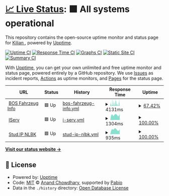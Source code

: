 # [📈 Live Status](https://aldo1066.github.io/Uptime): <!--live status--> **🟩 All systems operational**

This repository contains the open-source uptime monitor and status page for [Kilian ](Kilian-Buss.me), powered by [Upptime](https://github.com/upptime/upptime).

[![Uptime CI](https://github.com/aldo1066/Uptime/workflows/Uptime%20CI/badge.svg)](https://github.com/aldo1066/Uptime/actions?query=workflow%3A%22Uptime+CI%22)
[![Response Time CI](https://github.com/aldo1066/Uptime/workflows/Response%20Time%20CI/badge.svg)](https://github.com/aldo1066/Uptime/actions?query=workflow%3A%22Response+Time+CI%22)
[![Graphs CI](https://github.com/aldo1066/Uptime/workflows/Graphs%20CI/badge.svg)](https://github.com/aldo1066/Uptime/actions?query=workflow%3A%22Graphs+CI%22)
[![Static Site CI](https://github.com/aldo1066/Uptime/workflows/Static%20Site%20CI/badge.svg)](https://github.com/aldo1066/Uptime/actions?query=workflow%3A%22Static+Site+CI%22)
[![Summary CI](https://github.com/aldo1066/Uptime/workflows/Summary%20CI/badge.svg)](https://github.com/aldo1066/Uptime/actions?query=workflow%3A%22Summary+CI%22)

With [Upptime](https://upptime.js.org), you can get your own unlimited and free uptime monitor and status page, powered entirely by a GitHub repository. We use [Issues](https://github.com/aldo1066/Uptime/issues) as incident reports, [Actions](https://github.com/aldo1066/Uptime/actions) as uptime monitors, and [Pages](https://aldo1066.github.io/Uptime) for the status page.

<!--start: status pages-->
<!-- This summary is generated by Upptime (https://github.com/upptime/upptime) -->
<!-- Do not edit this manually, your changes will be overwritten -->
<!-- prettier-ignore -->
| URL | Status | History | Response Time | Uptime |
| --- | ------ | ------- | ------------- | ------ |
| <img alt="" src="https://icons.duckduckgo.com/ip3/bos-fahrzeuge.info.ico" height="13"> [BOS Fahrzeug Info](https://bos-fahrzeuge.info/) | 🟩 Up | [bos-fahrzeug-info.yml](https://github.com/aldo1066/Uptime/commits/HEAD/history/bos-fahrzeug-info.yml) | <details><summary><img alt="Response time graph" src="./graphs/bos-fahrzeug-info/response-time-week.png" height="20"> 4131ms</summary><br><a href="https://aldo1066.github.io/Uptime/history/bos-fahrzeug-info"><img alt="Response time 2146" src="https://img.shields.io/endpoint?url=https%3A%2F%2Fraw.githubusercontent.com%2Faldo1066%2FUptime%2FHEAD%2Fapi%2Fbos-fahrzeug-info%2Fresponse-time.json"></a><br><a href="https://aldo1066.github.io/Uptime/history/bos-fahrzeug-info"><img alt="24-hour response time 1792" src="https://img.shields.io/endpoint?url=https%3A%2F%2Fraw.githubusercontent.com%2Faldo1066%2FUptime%2FHEAD%2Fapi%2Fbos-fahrzeug-info%2Fresponse-time-day.json"></a><br><a href="https://aldo1066.github.io/Uptime/history/bos-fahrzeug-info"><img alt="7-day response time 4131" src="https://img.shields.io/endpoint?url=https%3A%2F%2Fraw.githubusercontent.com%2Faldo1066%2FUptime%2FHEAD%2Fapi%2Fbos-fahrzeug-info%2Fresponse-time-week.json"></a><br><a href="https://aldo1066.github.io/Uptime/history/bos-fahrzeug-info"><img alt="30-day response time 3109" src="https://img.shields.io/endpoint?url=https%3A%2F%2Fraw.githubusercontent.com%2Faldo1066%2FUptime%2FHEAD%2Fapi%2Fbos-fahrzeug-info%2Fresponse-time-month.json"></a><br><a href="https://aldo1066.github.io/Uptime/history/bos-fahrzeug-info"><img alt="1-year response time 2146" src="https://img.shields.io/endpoint?url=https%3A%2F%2Fraw.githubusercontent.com%2Faldo1066%2FUptime%2FHEAD%2Fapi%2Fbos-fahrzeug-info%2Fresponse-time-year.json"></a></details> | <details><summary><a href="https://aldo1066.github.io/Uptime/history/bos-fahrzeug-info">67.42%</a></summary><a href="https://aldo1066.github.io/Uptime/history/bos-fahrzeug-info"><img alt="All-time uptime 97.56%" src="https://img.shields.io/endpoint?url=https%3A%2F%2Fraw.githubusercontent.com%2Faldo1066%2FUptime%2FHEAD%2Fapi%2Fbos-fahrzeug-info%2Fuptime.json"></a><br><a href="https://aldo1066.github.io/Uptime/history/bos-fahrzeug-info"><img alt="24-hour uptime 74.66%" src="https://img.shields.io/endpoint?url=https%3A%2F%2Fraw.githubusercontent.com%2Faldo1066%2FUptime%2FHEAD%2Fapi%2Fbos-fahrzeug-info%2Fuptime-day.json"></a><br><a href="https://aldo1066.github.io/Uptime/history/bos-fahrzeug-info"><img alt="7-day uptime 67.42%" src="https://img.shields.io/endpoint?url=https%3A%2F%2Fraw.githubusercontent.com%2Faldo1066%2FUptime%2FHEAD%2Fapi%2Fbos-fahrzeug-info%2Fuptime-week.json"></a><br><a href="https://aldo1066.github.io/Uptime/history/bos-fahrzeug-info"><img alt="30-day uptime 84.77%" src="https://img.shields.io/endpoint?url=https%3A%2F%2Fraw.githubusercontent.com%2Faldo1066%2FUptime%2FHEAD%2Fapi%2Fbos-fahrzeug-info%2Fuptime-month.json"></a><br><a href="https://aldo1066.github.io/Uptime/history/bos-fahrzeug-info"><img alt="1-year uptime 97.56%" src="https://img.shields.io/endpoint?url=https%3A%2F%2Fraw.githubusercontent.com%2Faldo1066%2FUptime%2FHEAD%2Fapi%2Fbos-fahrzeug-info%2Fuptime-year.json"></a></details>
| <img alt="" src="https://icons.duckduckgo.com/ip3/kgsgronau.de.ico" height="13"> [IServ](https://kgsgronau.de/iserv) | 🟩 Up | [i-serv.yml](https://github.com/aldo1066/Uptime/commits/HEAD/history/i-serv.yml) | <details><summary><img alt="Response time graph" src="./graphs/i-serv/response-time-week.png" height="20"> 1304ms</summary><br><a href="https://aldo1066.github.io/Uptime/history/i-serv"><img alt="Response time 1214" src="https://img.shields.io/endpoint?url=https%3A%2F%2Fraw.githubusercontent.com%2Faldo1066%2FUptime%2FHEAD%2Fapi%2Fi-serv%2Fresponse-time.json"></a><br><a href="https://aldo1066.github.io/Uptime/history/i-serv"><img alt="24-hour response time 879" src="https://img.shields.io/endpoint?url=https%3A%2F%2Fraw.githubusercontent.com%2Faldo1066%2FUptime%2FHEAD%2Fapi%2Fi-serv%2Fresponse-time-day.json"></a><br><a href="https://aldo1066.github.io/Uptime/history/i-serv"><img alt="7-day response time 1304" src="https://img.shields.io/endpoint?url=https%3A%2F%2Fraw.githubusercontent.com%2Faldo1066%2FUptime%2FHEAD%2Fapi%2Fi-serv%2Fresponse-time-week.json"></a><br><a href="https://aldo1066.github.io/Uptime/history/i-serv"><img alt="30-day response time 1252" src="https://img.shields.io/endpoint?url=https%3A%2F%2Fraw.githubusercontent.com%2Faldo1066%2FUptime%2FHEAD%2Fapi%2Fi-serv%2Fresponse-time-month.json"></a><br><a href="https://aldo1066.github.io/Uptime/history/i-serv"><img alt="1-year response time 1214" src="https://img.shields.io/endpoint?url=https%3A%2F%2Fraw.githubusercontent.com%2Faldo1066%2FUptime%2FHEAD%2Fapi%2Fi-serv%2Fresponse-time-year.json"></a></details> | <details><summary><a href="https://aldo1066.github.io/Uptime/history/i-serv">100.00%</a></summary><a href="https://aldo1066.github.io/Uptime/history/i-serv"><img alt="All-time uptime 99.65%" src="https://img.shields.io/endpoint?url=https%3A%2F%2Fraw.githubusercontent.com%2Faldo1066%2FUptime%2FHEAD%2Fapi%2Fi-serv%2Fuptime.json"></a><br><a href="https://aldo1066.github.io/Uptime/history/i-serv"><img alt="24-hour uptime 100.00%" src="https://img.shields.io/endpoint?url=https%3A%2F%2Fraw.githubusercontent.com%2Faldo1066%2FUptime%2FHEAD%2Fapi%2Fi-serv%2Fuptime-day.json"></a><br><a href="https://aldo1066.github.io/Uptime/history/i-serv"><img alt="7-day uptime 100.00%" src="https://img.shields.io/endpoint?url=https%3A%2F%2Fraw.githubusercontent.com%2Faldo1066%2FUptime%2FHEAD%2Fapi%2Fi-serv%2Fuptime-week.json"></a><br><a href="https://aldo1066.github.io/Uptime/history/i-serv"><img alt="30-day uptime 99.55%" src="https://img.shields.io/endpoint?url=https%3A%2F%2Fraw.githubusercontent.com%2Faldo1066%2FUptime%2FHEAD%2Fapi%2Fi-serv%2Fuptime-month.json"></a><br><a href="https://aldo1066.github.io/Uptime/history/i-serv"><img alt="1-year uptime 99.65%" src="https://img.shields.io/endpoint?url=https%3A%2F%2Fraw.githubusercontent.com%2Faldo1066%2FUptime%2FHEAD%2Fapi%2Fi-serv%2Fuptime-year.json"></a></details>
| <img alt="" src="https://icons.duckduckgo.com/ip3/www.studip.nlbk.niedersachsen.de.ico" height="13"> [Stud.IP NLBK](https://www.studip.nlbk.niedersachsen.de/) | 🟩 Up | [stud-ip-nlbk.yml](https://github.com/aldo1066/Uptime/commits/HEAD/history/stud-ip-nlbk.yml) | <details><summary><img alt="Response time graph" src="./graphs/stud-ip-nlbk/response-time-week.png" height="20"> 935ms</summary><br><a href="https://aldo1066.github.io/Uptime/history/stud-ip-nlbk"><img alt="Response time 899" src="https://img.shields.io/endpoint?url=https%3A%2F%2Fraw.githubusercontent.com%2Faldo1066%2FUptime%2FHEAD%2Fapi%2Fstud-ip-nlbk%2Fresponse-time.json"></a><br><a href="https://aldo1066.github.io/Uptime/history/stud-ip-nlbk"><img alt="24-hour response time 549" src="https://img.shields.io/endpoint?url=https%3A%2F%2Fraw.githubusercontent.com%2Faldo1066%2FUptime%2FHEAD%2Fapi%2Fstud-ip-nlbk%2Fresponse-time-day.json"></a><br><a href="https://aldo1066.github.io/Uptime/history/stud-ip-nlbk"><img alt="7-day response time 935" src="https://img.shields.io/endpoint?url=https%3A%2F%2Fraw.githubusercontent.com%2Faldo1066%2FUptime%2FHEAD%2Fapi%2Fstud-ip-nlbk%2Fresponse-time-week.json"></a><br><a href="https://aldo1066.github.io/Uptime/history/stud-ip-nlbk"><img alt="30-day response time 930" src="https://img.shields.io/endpoint?url=https%3A%2F%2Fraw.githubusercontent.com%2Faldo1066%2FUptime%2FHEAD%2Fapi%2Fstud-ip-nlbk%2Fresponse-time-month.json"></a><br><a href="https://aldo1066.github.io/Uptime/history/stud-ip-nlbk"><img alt="1-year response time 899" src="https://img.shields.io/endpoint?url=https%3A%2F%2Fraw.githubusercontent.com%2Faldo1066%2FUptime%2FHEAD%2Fapi%2Fstud-ip-nlbk%2Fresponse-time-year.json"></a></details> | <details><summary><a href="https://aldo1066.github.io/Uptime/history/stud-ip-nlbk">100.00%</a></summary><a href="https://aldo1066.github.io/Uptime/history/stud-ip-nlbk"><img alt="All-time uptime 100.00%" src="https://img.shields.io/endpoint?url=https%3A%2F%2Fraw.githubusercontent.com%2Faldo1066%2FUptime%2FHEAD%2Fapi%2Fstud-ip-nlbk%2Fuptime.json"></a><br><a href="https://aldo1066.github.io/Uptime/history/stud-ip-nlbk"><img alt="24-hour uptime 100.00%" src="https://img.shields.io/endpoint?url=https%3A%2F%2Fraw.githubusercontent.com%2Faldo1066%2FUptime%2FHEAD%2Fapi%2Fstud-ip-nlbk%2Fuptime-day.json"></a><br><a href="https://aldo1066.github.io/Uptime/history/stud-ip-nlbk"><img alt="7-day uptime 100.00%" src="https://img.shields.io/endpoint?url=https%3A%2F%2Fraw.githubusercontent.com%2Faldo1066%2FUptime%2FHEAD%2Fapi%2Fstud-ip-nlbk%2Fuptime-week.json"></a><br><a href="https://aldo1066.github.io/Uptime/history/stud-ip-nlbk"><img alt="30-day uptime 100.00%" src="https://img.shields.io/endpoint?url=https%3A%2F%2Fraw.githubusercontent.com%2Faldo1066%2FUptime%2FHEAD%2Fapi%2Fstud-ip-nlbk%2Fuptime-month.json"></a><br><a href="https://aldo1066.github.io/Uptime/history/stud-ip-nlbk"><img alt="1-year uptime 100.00%" src="https://img.shields.io/endpoint?url=https%3A%2F%2Fraw.githubusercontent.com%2Faldo1066%2FUptime%2FHEAD%2Fapi%2Fstud-ip-nlbk%2Fuptime-year.json"></a></details>

<!--end: status pages-->

[**Visit our status website →**](https://aldo1066.github.io/Uptime)

## 📄 License

- Powered by: [Upptime](https://github.com/upptime/upptime)
- Code: [MIT](./LICENSE) © [Anand Chowdhary](https://anandchowdhary.com), supported by [Pabio](https://pabio.com)
- Data in the `./history` directory: [Open Database License](https://opendatacommons.org/licenses/odbl/1-0/)
